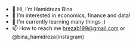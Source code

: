 - 👋 Hi, I’m Hamidreza Bina
- 👀 I’m interested in economics, finance and data!
- 🌱 I’m currently learning many things :)
- 📫 How to reach me hrezab199@gmail.com or @bina_hamidreza(instagram)

<!---
hrbina/hrbina is a ✨ special ✨ repository because its `README.md` (this file) appears on your GitHub profile.
You can click the Preview link to take a look at your changes.
--->
